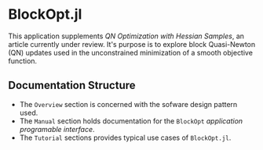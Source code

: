 # BlockOpt.jl

This application supplements _QN Optimization with Hessian Samples_, an article currently under review. It's purpose is to explore block Quasi-Newton (QN) updates used in the unconstrained minimization of a smooth objective function.

## Documentation Structure

- The `Overview` section is concerned with the sofware design pattern used.
- The `Manual` section holds documentation for the `BlockOpt` _application programable interface_.
- The `Tutorial` sections provides typical use cases of `BlockOpt.jl`.



